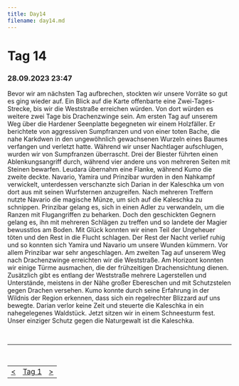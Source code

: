 ```yaml
---
title: Day14
filename: day14.md
--- 
```


# Tag 14
###  28.09.2023 23:47
Bevor wir am nächsten Tag aufbrechen, stockten wir unsere Vorräte so gut es ging wieder auf. Ein Blick auf die Karte offenbarte eine Zwei-Tages-Strecke, bis wir die Weststraße erreichen würden. Von dort würden es weitere zwei Tage bis Drachenzwinge sein. Am ersten Tag auf unserem Weg über die Hardener Seenplatte begegneten wir einem Holzfäller. Er berichtete von aggressiven Sumpfranzen und von einer toten Bache, die nahe Karkdwen in den ungewöhnlich gewachsenen Wurzeln eines Baumes verfangen und verletzt hatte.
Während wir unser Nachtlager aufschlugen, wurden wir von Sumpfranzen überrascht. Drei der Biester führten einen Ablenkungsangriff durch, während vier andere uns von mehreren Seiten mit Steinen bewarfen. Leudara übernahm eine Flanke, während Kumo die zweite deckte. Navario, Yamira und Prinzibar wurden in den Nahkampf verwickelt, unterdessen verschanzte sich Darian in der Kaleschka um von dort aus mit seinen Wurfsternen anzugreifen. Nach mehreren Treffern nutzte Navario die magische Münze, um sich auf die Kaleschka zu schnippen. Prinzibar gelang es, sich in einen Adler zu verwandeln, um die Ranzen mit Flugangriffen zu beharken. Doch den geschickten Gegnern gelang es, ihn mit mehreren Schlägen zu treffen und so landete der Magier bewusstlos am Boden. Mit Glück konnten wir einen Teil der Ungeheuer töten und den Rest in die Flucht schlagen. Der Rest der Nacht verlief ruhig und so konnten sich Yamira und Navario um unsere Wunden kümmern. Vor allem Prinzibar war sehr angeschlagen. 
Am zweiten Tag auf unserem Weg nach Drachenzwinge erreichten wir die Weststraße. Am Horizont konnten wir einige Türme ausmachen, die der frühzeitigen Drachensichtung dienen. Zusätzlich gibt es entlang der Weststraße mehrere Lagerstellen und Unterstände, meistens in der Nähe großer Ebereschen und mit Schutzstelen gegen Drachen versehen. Kumo konnte durch seine Erfahrung in der Wildnis der Region erkennen, dass sich ein regelrechter Blizzard auf uns bewegte. Darian verlor keine Zeit und steuerte die Kaleschka in ein nahegelegenes Waldstück. Jetzt sitzen wir in einem Schneesturm fest. Unser einziger Schutz gegen die Naturgewalt ist die Kaleschka.

<br>

----
<br>
<table style="margin-left: auto; margin-right: auto;">
  <tr>
    <td><a href="day13.md"><</a></td>
    <td><a href="README.md">Tag 1</a></td>
    <td><a href="day15.md">></a></td>
  </tr>
</table>